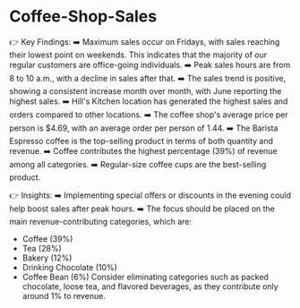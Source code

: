 # Coffee-Shop-Sales
👉 Key Findings:
➡️ Maximum sales occur on Fridays, with sales reaching their lowest point on weekends. This indicates that the majority of our regular customers are office-going individuals.
➡️ Peak sales hours are from 8 to 10 a.m., with a decline in sales after that.
➡️ The sales trend is positive, showing a consistent increase month over month, with June reporting the highest sales.
➡️ Hill's Kitchen location has generated the highest sales and orders compared to other locations.
➡️ The coffee shop's average price per person is $4.69, with an average order per person of 1.44.
➡️ The Barista Espresso coffee is the top-selling product in terms of both quantity and revenue.
➡️ Coffee contributes the highest percentage (39%) of revenue among all categories.
➡️ Regular-size coffee cups are the best-selling product.

👉 Insights:
➡️ Implementing special offers or discounts in the evening could help boost sales after peak hours.
➡️ The focus should be placed on the main revenue-contributing categories, which are:
 - Coffee (39%)
 - Tea (28%)
 - Bakery (12%)
 - Drinking Chocolate (10%)
 - Coffee Bean (6%)
Consider eliminating categories such as packed chocolate, loose tea, and flavored beverages, as they contribute only around 1% to revenue.
